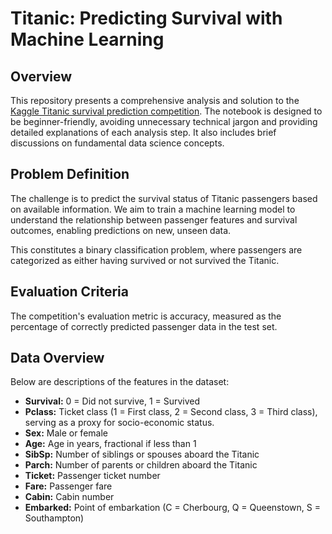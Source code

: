 # Titanic: Predicting Survival with Machine Learning 

## Overview
This repository presents a comprehensive analysis and solution to the [Kaggle Titanic survival prediction competition](https://www.kaggle.com/c/titanic/overview). The notebook is designed to be beginner-friendly, avoiding unnecessary technical jargon and providing detailed explanations of each analysis step. It also includes brief discussions on fundamental data science concepts.

## Problem Definition
The challenge is to predict the survival status of Titanic passengers based on available information. We aim to train a machine learning model to understand the relationship between passenger features and survival outcomes, enabling predictions on new, unseen data.

This constitutes a binary classification problem, where passengers are categorized as either having survived or not survived the Titanic.

## Evaluation Criteria
The competition's evaluation metric is accuracy, measured as the percentage of correctly predicted passenger data in the test set.

## Data Overview
Below are descriptions of the features in the dataset:
- **Survival:** 0 = Did not survive, 1 = Survived
- **Pclass:** Ticket class (1 = First class, 2 = Second class, 3 = Third class), serving as a proxy for socio-economic status.
- **Sex:** Male or female
- **Age:** Age in years, fractional if less than 1
- **SibSp:** Number of siblings or spouses aboard the Titanic
- **Parch:** Number of parents or children aboard the Titanic
- **Ticket:** Passenger ticket number
- **Fare:** Passenger fare
- **Cabin:** Cabin number
- **Embarked:** Point of embarkation (C = Cherbourg, Q = Queenstown, S = Southampton)

